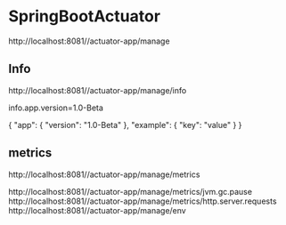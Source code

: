 # SpringBootActuator

http://localhost:8081//actuator-app/manage


## Info 
http://localhost:8081//actuator-app/manage/info

info.app.version=1.0-Beta

{
"app": {
"version": "1.0-Beta"
},
"example": {
"key": "value"
}
}

## metrics 
http://localhost:8081//actuator-app/manage/metrics

<!--{
  "names": [
    "jvm.gc.pause",
    "jvm.buffer.memory.used",
    "jvm.memory.used",
    "jvm.buffer.count",
    // ...
  ]
}-->

http://localhost:8081//actuator-app/manage/metrics/jvm.gc.pause
http://localhost:8081//actuator-app/manage/metrics/http.server.requests
http://localhost:8081//actuator-app/manage/env

